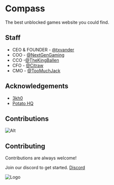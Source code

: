 
# Compass

The best unblocked games website you could find.


## Staff
- CEO & FOUNDER - [@txvander](https://github.com/txvander)
- COO - [@NextGenGaming](https://github.com/diddy-p)
- CCO -[@TheKingBallen](https://github.com/your-local-indian)
- CFO - [@Citraw](https://github.com/cyancitra)
- CMO - [@TooMuchJack](https://github.com/toomuchjack)
## Acknowledgements

 - [3kh0](https://adfree3kh0.github.io/projects.html)
 - [Potato HQ](https://github.com/potat323424/potatohq)

## Contributions 

![Alt](https://repobeats.axiom.co/api/embed/6be63d91c0a623963b9ba07b8552ab9eed52365d.svg "Repobeats analytics image")

## Contributing

Contributions are always welcome!

Join our discord to get started.
[Discord](https://discord.gg/T924FV6sb8)


![Logo](https://raw.githubusercontent.com/txvander/CompassNetwork/main/images/newlogo.png)

